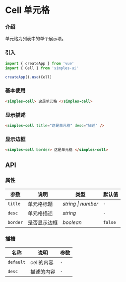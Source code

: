 # Cell 单元格

### 介绍

单元格为列表中的单个展示项。

### 引入

```js
import { createApp } from 'vue'
import { Cell } from 'simples-ui'

createApp().use(Cell)
```

### 基本使用

```html
<simples-cell> 这是单元格 </simples-cell>
```


### 显示描述
```html
<simples-cell title="这是单元格" desc="描述" />
```

### 显示边框
```html
<simples-cell border> 这是单元格 </simples-cell>
```

## API

### 属性

| 参数 | 说明 | 类型 | 默认值 |
| ----- | -------------- | -------- | ---------- |
| `title` | 单元格标题	| _string \| number_ | `-` |
| `desc` | 单元格描述 | _string_ | `-` |
| `border` | 是否显示边框 | _boolean_ | `false` |

### 插槽

| 名称 | 说明 | 参数 |
| ----- | -------------- | -------- |
| `default` | cell的内容 | `-` |
| `desc` | 描述的内容 | `-` |

